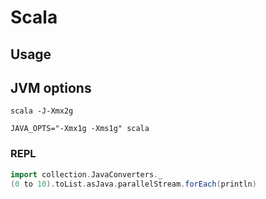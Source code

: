 # Scala

## Usage

## JVM options

`scala -J-Xmx2g`

`JAVA_OPTS="-Xmx1g -Xms1g" scala`

### REPL

```scala
import collection.JavaConverters._
(0 to 10).toList.asJava.parallelStream.forEach(println)
```
